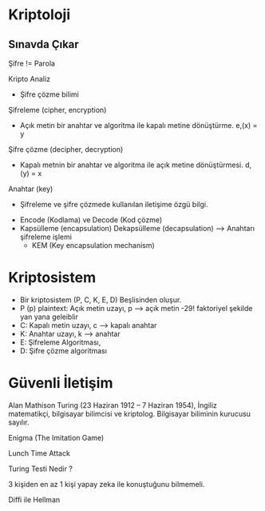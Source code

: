 # Kriptoloji

## Sınavda Çıkar

Şifre  != Parola

Kripto Analiz
* Şifre çözme bilimi

Şifreleme (cipher, encryption)
- Açık metin bir anahtar ve algoritma ile kapalı metine dönüştürme.
  e,(x) = y

Şifre çözme (decipher, decryption)
- Kapalı metnin bir anahtar ve algoritma ile açık metine dönüştürmesi.
  d,(y) = x

Anahtar (key)
- Şifreleme ve şifre çözmede kullanılan iletişime özgü bilgi.

* Encode (Kodlama) ve Decode (Kod çözme)
* Kapsülleme (encapsulation) Dekapsülleme (decapsulation) --> Anahtarı şifreleme işlemi
    - KEM (Key encapsulation mechanism)

# Kriptosistem

* Bir kriptosistem (P, C, K, E, D) Beşlisinden oluşur.
* P (p) plaintext: Açık metin uzayı, p --> açık metin
    -29! faktoriyel şekilde yan yana geleiblir
* C: Kapalı metin uzayı, c --> kapalı anahtar
* K: Anahtar uzayı, k --> anahtar
* E: Şifreleme Algoritması,
* D: Şifre çözme algoritması

#  Güvenli İletişim
Alan Mathison Turing (23 Haziran 1912 – 7 Haziran 1954), 
İngiliz matematikçi, bilgisayar bilimcisi ve kriptolog. 
Bilgisayar biliminin kurucusu sayılır.

Enigma (The Imitation Game)

Lunch Time Attack 

Turing Testi Nedir ?

3 kişiden en az 1 kişi yapay zeka ile konuştuğunu bilmemeli.

Diffi ile Hellman



